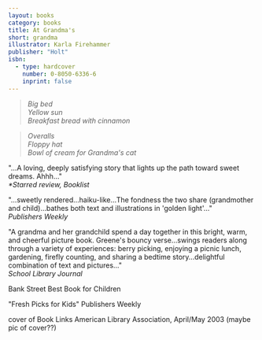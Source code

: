```yaml
---
layout: books
category: books
title: At Grandma's
short: grandma
illustrator: Karla Firehammer
publisher: "Holt"
isbn:
  - type: hardcover
    number: 0-8050-6336-6
    inprint: false
---
```


> _Big bed  
> Yellow sun  
> Breakfast bread with cinnamon_

> _Overalls  
> Floppy hat  
> Bowl of cream for Grandma's cat_

"…A loving, deeply satisfying story that lights up the path toward sweet dreams. Ahhh…"  
_\*Starred review, Booklist_

"…sweetly rendered…haiku-like…The fondness the two share (grandmother and child)…bathes both text and illustrations in 'golden light'…"  
_Publishers Weekly_

"A grandma and her grandchild spend a day together in this bright, warm, and cheerful picture book. Greene's bouncy verse…swings readers along through a variety of experiences: berry picking, enjoying a picnic lunch, gardening, firefly counting, and sharing a bedtime story…delightful combination of text and pictures…"  
_School Library Journal_

Bank Street Best Book for Children

"Fresh Picks for Kids" Publishers Weekly

cover of Book Links American Library Association, April/May 2003 (maybe pic of cover??)
